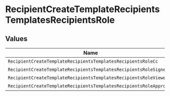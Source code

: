 # RecipientCreateTemplateRecipientsTemplatesRecipientsRole


## Values

| Name                                                               | Value                                                              |
| ------------------------------------------------------------------ | ------------------------------------------------------------------ |
| `RecipientCreateTemplateRecipientsTemplatesRecipientsRoleCc`       | CC                                                                 |
| `RecipientCreateTemplateRecipientsTemplatesRecipientsRoleSigner`   | SIGNER                                                             |
| `RecipientCreateTemplateRecipientsTemplatesRecipientsRoleViewer`   | VIEWER                                                             |
| `RecipientCreateTemplateRecipientsTemplatesRecipientsRoleApprover` | APPROVER                                                           |